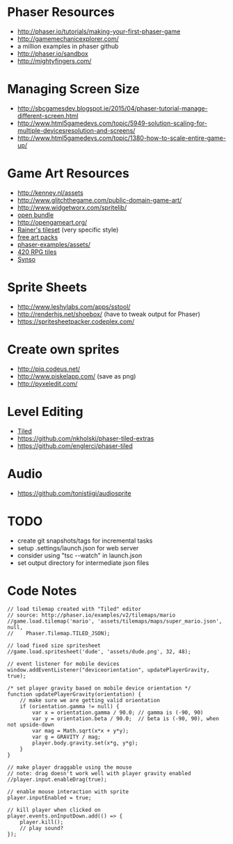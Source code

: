 
# Phaser Resources
* http://phaser.io/tutorials/making-your-first-phaser-game
* http://gamemechanicexplorer.com/
* a million examples in phaser github
* http://phaser.io/sandbox
* http://mightyfingers.com/

# Managing Screen Size
* http://sbcgamesdev.blogspot.ie/2015/04/phaser-tutorial-manage-different-screen.html
* http://www.html5gamedevs.com/topic/5949-solution-scaling-for-multiple-devicesresolution-and-screens/
* http://www.html5gamedevs.com/topic/1380-how-to-scale-entire-game-up/

# Game Art Resources
* http://kenney.nl/assets
* http://www.glitchthegame.com/public-domain-game-art/
* http://www.widgetworx.com/spritelib/
* [open bundle](http://open.commonly.cc/unlocked)
* http://opengameart.org/
* [Rainer's tileset](http://www.reinerstilesets.de/) (very specific style)
* [free art packs](https://www.reddit.com/r/gamedev/comments/3j8cg8/free_game_art_ultimate_platformer_game_art_pack/)
* [phaser-examples/assets/](https://github.com/photonstorm/phaser-examples/tree/master/examples/assets)
* [420 RPG tiles](http://7soul1.deviantart.com/art/420-Pixel-Art-Icons-for-RPG-129892453)
* [Synso](http://bagfullofwrong.co.uk/bagfullofwords/abuse-my-ip-make-games/)

# Sprite Sheets
* http://www.leshylabs.com/apps/sstool/
* http://renderhjs.net/shoebox/ (have to tweak output for Phaser)
* https://spritesheetpacker.codeplex.com/

# Create own sprites
* http://piq.codeus.net/
* http://www.piskelapp.com/ (save as png)
* http://pyxeledit.com/

# Level Editing
* [Tiled](http://www.mapeditor.org/)
* https://github.com/nkholski/phaser-tiled-extras
* https://github.com/englercj/phaser-tiled

# Audio
* https://github.com/tonistiigi/audiosprite

# TODO
* create git snapshots/tags for incremental tasks
* setup .settings/launch.json for web server
* consider using "tsc --watch" in launch.json
* set output directory for intermediate json files

# Code Notes
    // load tilemap created with "Tiled" editor
    // source: http://phaser.io/examples/v2/tilemaps/mario
    //game.load.tilemap('mario', 'assets/tilemaps/maps/super_mario.json', null, 
    //    Phaser.Tilemap.TILED_JSON);
    
    // load fixed size spritesheet
    //game.load.spritesheet('dude', 'assets/dude.png', 32, 48);

    // event listener for mobile devices
    window.addEventListener("deviceorientation", updatePlayerGravity, true);

    /* set player gravity based on mobile device orientation */    
    function updatePlayerGravity(orientation) {
        // make sure we are getting valid orientation
        if (orientation.gamma != null) {
            var x = orientation.gamma / 90.0; // gamma is (-90, 90)
            var y = orientation.beta / 90.0;  // beta is (-90, 90), when not upside-down
            var mag = Math.sqrt(x*x + y*y);
            var g = GRAVITY / mag;
            player.body.gravity.set(x*g, y*g);
        }
    }

    // make player draggable using the mouse
    // note: drag doesn't work well with player gravity enabled
    //player.input.enableDrag(true);

    // enable mouse interaction with sprite
    player.inputEnabled = true;
    
    // kill player when clicked on
    player.events.onInputDown.add(() => {
        player.kill();
        // play sound?
    });


